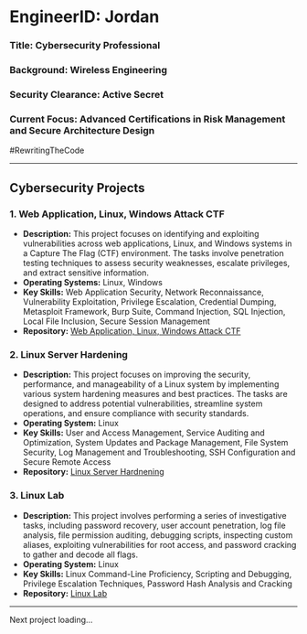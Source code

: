 # EngineerID: Jordan

### Title: Cybersecurity Professional
### Background: Wireless Engineering
### Security Clearance: Active Secret
### Current Focus: Advanced Certifications in Risk Management and Secure Architecture Design

#RewritingTheCode


---

## Cybersecurity Projects  

### 1. **Web Application, Linux, Windows Attack CTF**  
- **Description:** This project focuses on identifying and exploiting vulnerabilities across web applications, Linux, and Windows systems in a Capture The Flag (CTF) environment. The tasks involve penetration testing techniques to assess security weaknesses, escalate privileges, and extract sensitive information.
- **Operating Systems:** Linux, Windows
- **Key Skills:** Web Application Security, Network Reconnaissance, Vulnerability Exploitation, Privilege Escalation, Credential Dumping, Metasploit Framework, Burp Suite, Command Injection, SQL Injection, Local File Inclusion, Secure Session Management
- **Repository:**   [Web Application, Linux, Windows Attack CTF](https://github.com/JordanMcAlpine1/WebApplicationLinuxWindowsAttackCTF) 

### 2. **Linux Server Hardening**  
- **Description:** This project focuses on improving the security, performance, and manageability of a Linux system by implementing various system hardening measures and best practices. The tasks are designed to address potential vulnerabilities, streamline system operations, and ensure compliance with security standards.  
- **Operating System:** Linux
- **Key Skills:** User and Access Management, Service Auditing and Optimization, System Updates and Package Management, File System Security, Log Management and Troubleshooting, SSH Configuration and Secure Remote Access
- **Repository:**   [Linux Server Hardnening](https://github.com/JordanMcAlpine1/LinuxServerHardening) 


### 3. **Linux Lab**  
- **Description:** This project involves performing a series of investigative tasks, including password recovery, user account penetration, log file analysis, file permission auditing, debugging scripts, inspecting custom aliases, exploiting vulnerabilities for root access, and password cracking to gather and decode all flags.  
- **Operating System:** Linux
- **Key Skills:** Linux Command-Line Proficiency, Scripting and Debugging, Privilege Escalation Techniques, Password Hash Analysis and Cracking   
- **Repository:**   [Linux Lab](https://github.com/JordanMcAlpine1/LinuxLab)


---


Next project loading... 


